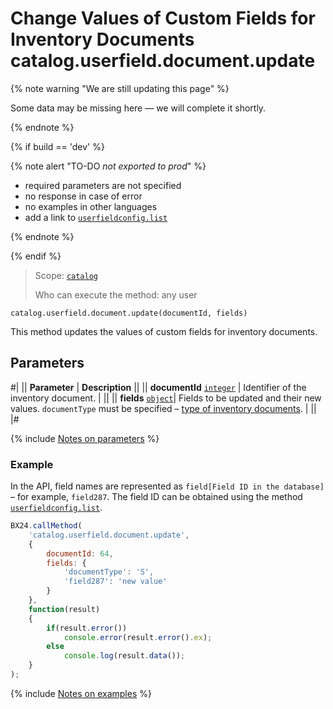 # Change Values of Custom Fields for Inventory Documents catalog.userfield.document.update

{% note warning "We are still updating this page" %}

Some data may be missing here — we will complete it shortly.

{% endnote %}

{% if build == 'dev' %}

{% note alert "TO-DO _not exported to prod_" %}

- required parameters are not specified
- no response in case of error 
- no examples in other languages
- add a link to [`userfieldconfig.list`](.)
  
{% endnote %}

{% endif %}

> Scope: [`catalog`](../../scopes/permissions.md)
>
> Who can execute the method: any user

```http
catalog.userfield.document.update(documentId, fields)
```

This method updates the values of custom fields for inventory documents.

## Parameters

#|
|| **Parameter** | **Description**  ||
|| **documentId** 
[`integer`](../../data-types.md) | Identifier of the inventory document. | ||
|| **fields** 
[`object`](../../data-types.md)| Fields to be updated and their new values. `documentType` must be specified – [type of inventory documents](../enum/catalog-enum-get-store-document-types.md). | ||
|#

{% include [Notes on parameters](../../../_includes/required.md) %}

### Example

In the API, field names are represented as `field[Field ID in the database]` – for example, `field287`. The field ID can be obtained using the method [`userfieldconfig.list`](.).

```js
BX24.callMethod(
    'catalog.userfield.document.update',
    {
        documentId: 64,
        fields: {
            'documentType': 'S',
            'field287': 'new value'
        }
    },
    function(result)
    {
        if(result.error())
            console.error(result.error().ex);
        else
            console.log(result.data());
    }
);
```

{% include [Notes on examples](../../../_includes/examples.md) %}